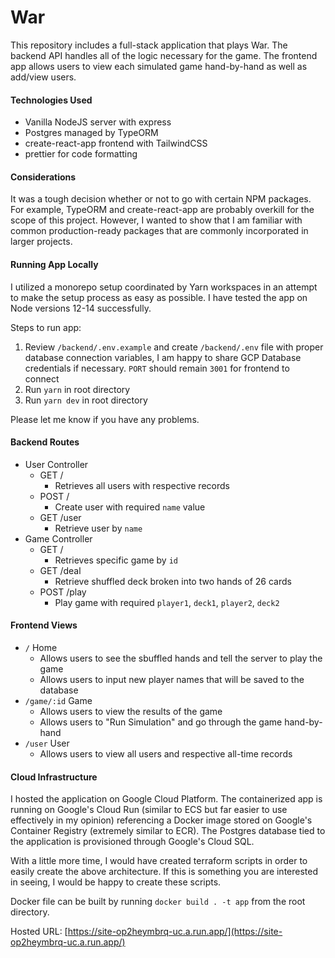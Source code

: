 # War

This repository includes a full-stack application that plays War. The backend API handles all of the logic necessary for the game. The frontend app allows users to view each simulated game hand-by-hand as well as add/view users.

#### Technologies Used

- Vanilla NodeJS server with express
- Postgres managed by TypeORM
- create-react-app frontend with TailwindCSS
- prettier for code formatting

#### Considerations

It was a tough decision whether or not to go with certain NPM packages. For example, TypeORM and create-react-app are probably overkill for the scope of this project. However, I wanted to show that I am familiar with common production-ready packages that are commonly incorporated in larger projects.

#### Running App Locally

I utilized a monorepo setup coordinated by Yarn workspaces in an attempt to make the setup process as easy as possible. I have tested the app on Node versions 12-14 successfully.

Steps to run app:

1. Review `/backend/.env.example` and create `/backend/.env` file with proper database connection variables, I am happy to share GCP Database credentials if necessary. `PORT` should remain `3001` for frontend to connect
2. Run `yarn` in root directory
3. Run `yarn dev` in root directory

Please let me know if you have any problems.

#### Backend Routes

- User Controller
  - GET /
    - Retrieves all users with respective records
  - POST /
    - Create user with required `name` value
  - GET /user
    - Retrieve user by `name`
- Game Controller
  - GET /
    - Retrieves specific game by `id`
  - GET /deal
    - Retrieve shuffled deck broken into two hands of 26 cards
  - POST /play
    - Play game with required `player1`, `deck1`, `player2`, `deck2`

#### Frontend Views

- `/` Home
  - Allows users to see the sbuffled hands and tell the server to play the game
  - Allows users to input new player names that will be saved to the database
- `/game/:id` Game
  - Allows users to view the results of the game
  - Allows users to "Run Simulation" and go through the game hand-by-hand
- `/user` User
  - Allows users to view all users and respective all-time records

#### Cloud Infrastructure

I hosted the application on Google Cloud Platform. The containerized app is running on Google's Cloud Run (similar to ECS but far easier to use effectively in my opinion) referencing a Docker image stored on Google's Container Registry (extremely similar to ECR). The Postgres database tied to the application is provisioned through Google's Cloud SQL.

With a little more time, I would have created terraform scripts in order to easily create the above architecture. If this is something you are interested in seeing, I would be happy to create these scripts.

Docker file can be built by running `docker build . -t app` from the root directory.

Hosted URL: [https://site-op2heymbrq-uc.a.run.app/](https://site-op2heymbrq-uc.a.run.app/)
